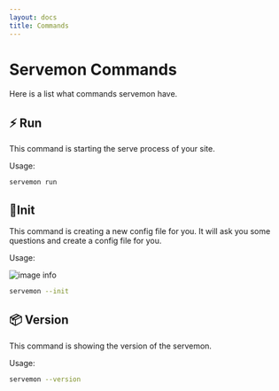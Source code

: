 ```yaml
---
layout: docs
title: Commands
---
```


# Servemon Commands

Here is a list what commands servemon have.

## ⚡️ Run

This command is starting the serve process of your site.

Usage:

```bash
servemon run
```

## 🔨Init

This command is creating a new config file for you. It will ask you some questions and create a config file for you.

Usage:

![image info](https://i.ibb.co/x7mWJBL/init-cmd.gif)

```bash
servemon --init
```

## 📦 Version

This command is showing the version of the servemon.

Usage:

```bash
servemon --version
```
